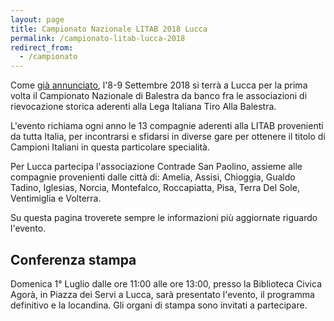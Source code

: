 ```yaml
---
layout: page
title: Campionato Nazionale LITAB 2018 Lucca
permalink: /campionato-litab-lucca-2018
redirect_from:
  - /campionato
---
```


Come [già annunciato](2017-04-11-campionato-litab-2018-lucca/), l'8-9 Settembre
2018 si terrà a Lucca per la prima volta il Campionato Nazionale di Balestra da
banco fra le associazioni di rievocazione storica aderenti alla Lega Italiana
Tiro Alla Balestra.

L'evento richiama ogni anno le 13 compagnie aderenti alla LITAB provenienti da
tutta Italia, per incontrarsi e sfidarsi in diverse gare per ottenere il titolo
di Campioni Italiani in questa particolare specialità.

Per Lucca partecipa l'associazione Contrade San Paolino, assieme alle compagnie
provenienti dalle città di: Amelia, Assisi, Chioggia, Gualdo Tadino, Iglesias,
Norcia, Montefalco, Roccapiatta, Pisa, Terra Del Sole, Ventimiglia e Volterra.

Su questa pagina troverete sempre le informazioni più aggiornate riguardo
l'evento.

## Conferenza stampa

Domenica 1° Luglio dalle ore 11:00 alle ore 13:00, presso la Biblioteca Civica
Agorà, in Piazza dei Servi a Lucca, sarà presentato l'evento, il programma definitivo
e la locandina. Gli organi di stampa sono invitati a partecipare.